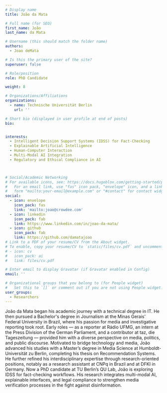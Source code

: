 ```yaml
---
# Display name
title: João da Mata

# Full name (for SEO)
first_name: João 
last_name: da Mata  

# Username (this should match the folder name)
authors:
  - Joao deMata

# Is this the primary user of the site?
superuser: false

# Role/position
role: PhD Candidate

weight: 8

# Organizations/Affiliations
organizations:
  - name: Technische Universität Berlin
    url: ''

# Short bio (displayed in user profile at end of posts)
bio: 


interests:
  - Intelligent Decision Support Systems (IDSS) for Fact-Checking
  - Explainable Artificial Intelligence
  - Human-Computer Interaction
  - Multi-Modal AI Integration
  - Regulatory and Ethical Compliance in AI



# Social/Academic Networking
# For available icons, see: https://docs.hugoblox.com/getting-started/page-builder/#icons
#   For an email link, use "fas" icon pack, "envelope" icon, and a link in the
#   form "mailto:your-email@example.com" or "#contact" for contact widget.
social:
  - icon: envelope
    icon_pack: fas
    link: 'mailto:joao@crowdee.com'
  - icon: linkedin
    icon_pack: fab
    link: https://www.linkedin.com/in/joao-da-mata/
  - icon: github
    icon_pack: fab
    link: https://github.com/damatajoao
# Link to a PDF of your resume/CV from the About widget.
# To enable, copy your resume/CV to `static/files/cv.pdf` and uncomment the lines below.
# - icon: cv
#   icon_pack: ai
#   link: files/cv.pdf

# Enter email to display Gravatar (if Gravatar enabled in Config)
email: ''

# Organizational groups that you belong to (for People widget)
#   Set this to `[]` or comment out if you are not using People widget.
user_groups:
  - Researchers
---
```

João da Mata began his academic journey with a technical degree in IT. He then pursued a Bachelor's degree in Journalism at the Minas Gerais' Federal University in Brazil, where his passion for media and investigative reporting took root. Early roles — as a reporter at Rádio UFMG, an intern at the Press Division of the German Parliament, and a contributor at taz, die Tageszeitung — provided him with a diverse perspective on media, politics, and public discourse. Motivated to bridge technology and media, João advanced his studies with a Master’s degree in Media Science at Humboldt-Universität zu Berlin, completing his thesis on Recommendation Systems. He further refined his interdisciplinary expertise through research-oriented positions, notably as a research assistant at CNPq in Brazil and at DFKI in Germany. Now a PhD candidate at TU Berlin’s QU Lab, João is exploring IDSS for fact-checking workflows. His research integrates multi-modal AI, explainable interfaces, and legal compliance to strengthen media verification processes in the fight against disinformation.
